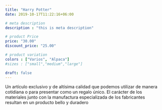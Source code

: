 ```yaml
---
title: "Harry Potter"
date: 2019-10-17T11:22:16+06:00

# meta description
description : "this is meta description"

# product Price
price: "30.00"
discount_price: "25.00"

# product variation
colors : ["Varios", "Alpaca"]
#sizes : ["small","medium","large"]

draft: false
---
```


Un artículo exclusivo y de altísima calidad que podemos utilizar de manera cotidiana o para presentar como un regalo único. El carácter de los materiales junto con la manufactura especializada de los fabricantes resultan en un producto bello y duradero

